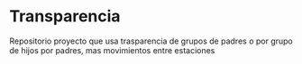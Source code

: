 # Transparencia
Repositorio proyecto que usa trasparencia de grupos de padres o por grupo de hijos por padres, mas movimientos entre estaciones
